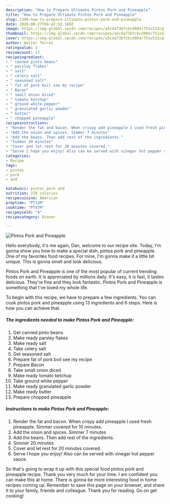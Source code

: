 ```yaml
---
description: "How to Prepare Ultimate Pintos Pork and Pineapple"
title: "How to Prepare Ultimate Pintos Pork and Pineapple"
slug: 1398-how-to-prepare-ultimate-pintos-pork-and-pineapple
date: 2020-08-27T04:42:53.160Z
image: https://img-global.cpcdn.com/recipes/a5cda73bfcbcd984/751x532cq70/pintos-pork-and-pineapple-recipe-main-photo.jpg
thumbnail: https://img-global.cpcdn.com/recipes/a5cda73bfcbcd984/751x532cq70/pintos-pork-and-pineapple-recipe-main-photo.jpg
cover: https://img-global.cpcdn.com/recipes/a5cda73bfcbcd984/751x532cq70/pintos-pork-and-pineapple-recipe-main-photo.jpg
author: Walter Torres
ratingvalue: 3
reviewcount: 13
recipeingredient:
- " canned pinto beans"
- " parsley flakes"
- " salt"
- " celery salt"
- " seasoned salt"
- " fat of pork boil see my recipe"
- " Bacon"
- " small onion diced"
- " tomato ketchup"
- " ground white pepper"
- " granulated garlic powder"
- " butter"
- " chopped pineapple"
recipeinstructions:
- "Render the fat and bacon. When crispy add pineapple I used fresh pineapple. Simmer covered for 10 minutes."
- "Add the onion and spices. Simmer 7 minutes"
- "Add the beans. Then add rest of the ingredients."
- "Simmer 20 minutes"
- "Cover and let rest for 20 minutes covered."
- "Serve I hope you enjoy! Also can be served with vinegar hot pepper sauce."
categories:
- Recipe
tags:
- pintos
- pork
- and

katakunci: pintos pork and 
nutrition: 278 calories
recipecuisine: American
preptime: "PT12M"
cooktime: "PT47M"
recipeyield: "4"
recipecategory: Dinner

---
```



![Pintos Pork and Pineapple](https://img-global.cpcdn.com/recipes/a5cda73bfcbcd984/751x532cq70/pintos-pork-and-pineapple-recipe-main-photo.jpg)

Hello everybody, it's me again, Dan, welcome to our recipe site. Today, I'm gonna show you how to make a special dish, pintos pork and pineapple. One of my favorites food recipes. For mine, I'm gonna make it a little bit unique. This is gonna smell and look delicious.

Pintos Pork and Pineapple is one of the most popular of current trending foods on earth. It is appreciated by millions daily. It's easy, it is fast, it tastes delicious. They're fine and they look fantastic. Pintos Pork and Pineapple is something that I've loved my whole life.




To begin with this recipe, we have to prepare a few ingredients. You can cook pintos pork and pineapple using 13 ingredients and 6 steps. Here is how you can achieve that.

<!--inarticleads1-->

##### The ingredients needed to make Pintos Pork and Pineapple:

1. Get  canned pinto beans
1. Make ready  parsley flakes
1. Make ready  salt
1. Take  celery salt
1. Get  seasoned salt
1. Prepare  fat of pork boil see my recipe
1. Prepare  Bacon
1. Take  small onion diced
1. Make ready  tomato ketchup
1. Take  ground white pepper
1. Make ready  granulated garlic powder
1. Make ready  butter
1. Prepare  chopped pineapple




<!--inarticleads2-->

##### Instructions to make Pintos Pork and Pineapple:

1. Render the fat and bacon. When crispy add pineapple I used fresh pineapple. Simmer covered for 10 minutes.
1. Add the onion and spices. Simmer 7 minutes
1. Add the beans. Then add rest of the ingredients.
1. Simmer 20 minutes
1. Cover and let rest for 20 minutes covered.
1. Serve I hope you enjoy! Also can be served with vinegar hot pepper sauce.




So that's going to wrap it up with this special food pintos pork and pineapple recipe. Thank you very much for your time. I am confident you can make this at home. There is gonna be more interesting food in home recipes coming up. Remember to save this page on your browser, and share it to your family, friends and colleague. Thank you for reading. Go on get cooking!

